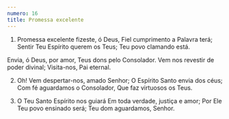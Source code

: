 ```yaml
---
numero: 16
title: Promessa excelente
---
```

1. Promessa excelente fizeste, ó Deus,
Fiel cumprimento a Palavra terá;
Sentir Teu Espírito querem os Teus;
Teu povo clamando está.

Envia, ó Deus, por amor,
Teus dons pelo Consolador.
Vem nos revestir de poder divinal;
Visita-nos, Pai eternal.

2. Oh! Vem despertar-nos, amado Senhor;
O Espírito Santo envia dos céus;
Com fé aguardamos o Consolador,
Que faz virtuosos os Teus.

3. O Teu Santo Espírito nos guiará
Em toda verdade, justiça e amor;
Por Ele Teu povo ensinado será;
Teu dom aguardamos, Senhor.
